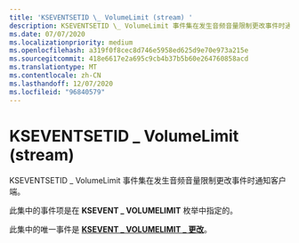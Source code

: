 ```yaml
---
title: 'KSEVENTSETID \_ VolumeLimit (stream) '
description: KSEVENTSETID \_ VolumeLimit 事件集在发生音频音量限制更改事件时通知客户端。
ms.date: 07/07/2020
ms.localizationpriority: medium
ms.openlocfilehash: a319f0f8cec8d746e5958ed625d9e70e973a215e
ms.sourcegitcommit: 418e6617e2a695c9cb4b37b5b60e264760858acd
ms.translationtype: MT
ms.contentlocale: zh-CN
ms.lasthandoff: 12/07/2020
ms.locfileid: "96840579"
---
```

# <a name="kseventsetid_volumelimit-stream"></a>KSEVENTSETID \_ VolumeLimit (stream) 

KSEVENTSETID \_ VolumeLimit 事件集在发生音频音量限制更改事件时通知客户端。

此集中的事件项是在 **KSEVENT \_ VOLUMELIMIT** 枚举中指定的。

此集中的唯一事件是 [**KSEVENT \_ VOLUMELIMIT \_ 更改**](ksevent-volumelimit-changed.md)。

